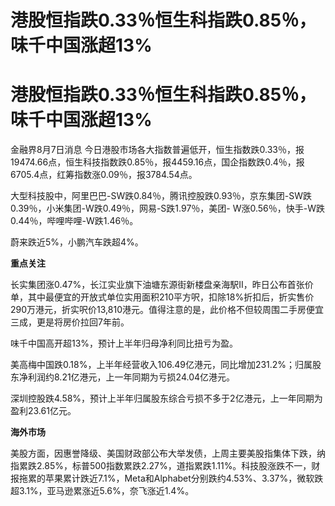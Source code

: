 # 港股恒指跌0.33％恒生科指跌0.85％，味千中国涨超13%

# 港股恒指跌0.33％恒生科指跌0.85％，味千中国涨超13%

金融界8月7日消息
今日港股市场各大指数普遍低开，恒生指数跌0.33％，报19474.66点，恒生科技指数跌0.85％，报4459.16点，国企指数跌0.4％，报6705.4点，红筹指数涨0.09％，报3784.54点。

大型科技股中，阿里巴巴-SW跌0.84％，腾讯控股跌0.93％，京东集团-SW跌0.39％，小米集团-W跌0.49％，网易-S跌1.97％，美团-
W涨0.56％，快手-W跌0.44％，哔哩哔哩-W跌1.46％。

蔚来跌近5%，小鹏汽车跌超4%。

**重点关注**

长实集团涨0.47%，长江实业旗下油塘东源街新楼盘亲海駅II，昨日公布首张价单，其中最便宜的开放式单位实用面积210平方呎，扣除18%折扣后，折实售价290万港元，折实呎价13,810港元。值得注意的是，此价格不但较周围二手房便宜三成，更是将房价拉回7年前。

味千中国高开超13%，预计上半年归母净利同比扭亏为盈。

美高梅中国跌0.18%，上半年经营收入106.49亿港元，同比增加231.2%；归属股东净利润约8.21亿港元，上一年同期为亏损24.04亿港元。

深圳控股跌4.58%，预计上半年归属股东综合亏损不多于2亿港元，上一年同期为盈利23.61亿元。

**海外市场**

美股方面，因惠誉降级、美国财政部公布大举发债，上周主要美股指集体下跌，纳指累跌2.85%，标普500指数累跌2.27%，道指累跌1.11%。科技股涨跌不一，财报拖累的苹果累计跌近7.1%，Meta和Alphabet分别跌约4.53%、3.37%，微软跌超3.1%，亚马逊累涨近5.6%，奈飞涨近1.4%。

